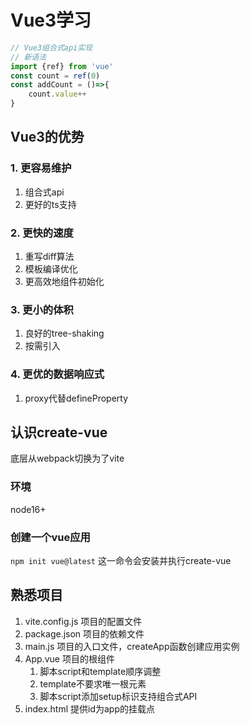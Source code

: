 # Vue3学习
```js
// Vue3组合式api实现
// 新语法
import {ref} from 'vue'
const count = ref(0)
const addCount = ()=>{
    count.value++
}
```
## Vue3的优势
### 1. 更容易维护
1. 组合式api
2. 更好的ts支持

### 2. 更快的速度
1. 重写diff算法
2. 模板编译优化
3. 更高效地组件初始化

### 3. 更小的体积
1. 良好的tree-shaking
2. 按需引入

### 4. 更优的数据响应式
1. proxy代替defineProperty


## 认识create-vue
底层从webpack切换为了vite

### 环境
node16+
### 创建一个vue应用
`npm init vue@latest`
这一命令会安装并执行create-vue

## 熟悉项目
1. vite.config.js 项目的配置文件
2. package.json 项目的依赖文件
3. main.js 项目的入口文件，createApp函数创建应用实例
4. App.vue 项目的根组件
   1. 脚本script和template顺序调整
   2. template不要求唯一根元素
   3. 脚本script添加setup标识支持组合式API
5. index.html 提供id为app的挂载点
